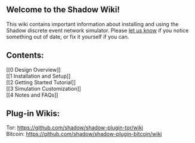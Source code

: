 ## Welcome to the Shadow Wiki! 

This wiki contains important information about installing and using the Shadow discrete event network simulator. Please [let us know](https://wwws.cs.umn.edu/mm-cs/listinfo/shadow-support) if you notice something out of date, or fix it yourself if you can.

## Contents:

[[0 Design Overview]]  
[[1 Installation and Setup]]  
[[2 Getting Started Tutorial]]  
[[3 Simulation Customization]]  
[[4 Notes and FAQs]]  

## Plug-in Wikis:

Tor: https://github.com/shadow/shadow-plugin-tor/wiki  
Bitcoin: https://github.com/shadow/shadow-plugin-bitcoin/wiki  